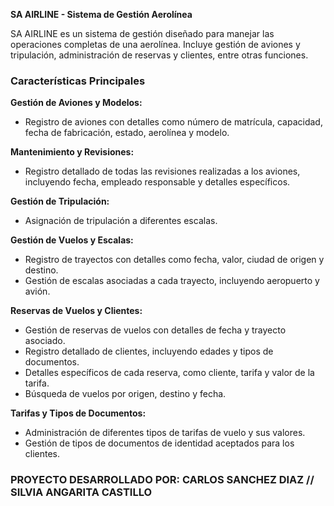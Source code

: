 **SA AIRLINE - Sistema de Gestión Aerolínea**

SA AIRLINE es un sistema de gestión diseñado para manejar las operaciones completas de una aerolínea. Incluye gestión de aviones y tripulación, administración de reservas y clientes, entre otras funciones.

### Características Principales

**Gestión de Aviones y Modelos:**
- Registro de aviones con detalles como número de matrícula, capacidad, fecha de fabricación, estado, aerolínea y modelo.

**Mantenimiento y Revisiones:**
- Registro detallado de todas las revisiones realizadas a los aviones, incluyendo fecha, empleado responsable y detalles específicos.

**Gestión de Tripulación:**
- Asignación de tripulación a diferentes escalas.

**Gestión de Vuelos y Escalas:**
- Registro de trayectos con detalles como fecha, valor, ciudad de origen y destino.
- Gestión de escalas asociadas a cada trayecto, incluyendo aeropuerto y avión.

**Reservas de Vuelos y Clientes:**
- Gestión de reservas de vuelos con detalles de fecha y trayecto asociado.
- Registro detallado de clientes, incluyendo edades y tipos de documentos.
- Detalles específicos de cada reserva, como cliente, tarifa y valor de la tarifa.
- Búsqueda de vuelos por origen, destino y fecha.

**Tarifas y Tipos de Documentos:**
- Administración de diferentes tipos de tarifas de vuelo y sus valores.
- Gestión de tipos de documentos de identidad aceptados para los clientes.

### PROYECTO DESARROLLADO POR: CARLOS SANCHEZ DIAZ // SILVIA ANGARITA CASTILLO 
